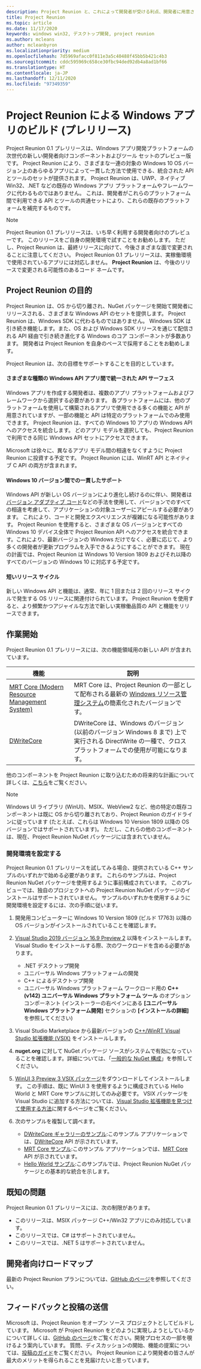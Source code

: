 ```yaml
---
description: Project Reunion と、これによって開発者が受ける利点、開発者に用意されているもの、およびフィードバックの提供方法について説明します。
title: Project Reunion
ms.topic: article
ms.date: 11/17/2020
keywords: windows win32, デスクトップ開発, project reunion
ms.author: mcleans
author: mcleanbyron
ms.localizationpriority: medium
ms.openlocfilehash: 7d5969afacc0f811e3a5c40488f45bb5b421c4b3
ms.sourcegitcommit: cddc595969c658ce30fbc94ded92db4a8ad1bf66
ms.translationtype: HT
ms.contentlocale: ja-JP
ms.lasthandoff: 12/11/2020
ms.locfileid: "97349359"
---
```

# <a name="build-windows-apps-with-project-reunion-prerelease"></a>Project Reunion による Windows アプリのビルド (プレリリース)

Project Reunion 0.1 プレリリースは、Windows アプリ開発プラットフォームの次世代の新しい開発者向けコンポーネントおよびツール セットのプレビュー版です。 Project Reunion により、さまざまな一連の対象の Windows 10 OS バージョン上のあらゆるアプリによって一貫した方法で使用できる、統合された API とツールのセットが提供されます。 Project Reunion は、UWP、ネイティブ Win32、.NET などの既存の Windows アプリ プラットフォームやフレームワークに代わるものではありません。 これは、開発者がこれらのプラットフォーム間で利用できる API とツールの共通セットにより、これらの既存のプラットフォームを補完するものです。

> [!NOTE]
> Project Reunion 0.1 プレリリースは、いち早く利用する開発者向けのプレビューです。 このリリースをご自身の開発環境で試すことをお勧めします。 ただし、Project Reunion は、最終リリースに向けて、今後さまざまな面で変更されることに注意してください。 Project Reunion 0.1 プレリリースは、実稼働環境で使用されているアプリには対応しません。 **Project Reunion** は、今後のリリースで変更される可能性のあるコード ネームです。

## <a name="goals-of-project-reunion"></a>Project Reunion の目的

Project Reunion は、OS から切り離され、NuGet パッケージを開始て開発者にリリースされる、さまざまな Windows API のセットを提供します。 Project Reunion は、Windows SDK に代わるものではありません。 Windows SDK は引き続き機能します。また、OS および Windows SDK リリースを通じて配信される API 経由で引き続き進化する Windows のコア コンポーネントが多数あります。 開発者は Project Reunion を自身のペースで採用することをお勧めします。

Project Reunion は、次の目標をサポートすることを目的としています。

#### <a name="unified-api-surface-across-different-types-of-windows-apps"></a>さまざまな種類の Windows API アプリ間で統一された API サーフェス

Windows アプリを作成する開発者は、複数のアプリ プラットフォームおよびフレームワークから選択する必要があります。 各プラットフォームには、他のプラットフォームを使用して構築されるアプリで使用できる多くの機能と API が用意されていますが、一部の機能と API は特定のプラットフォームでのみ使用できます。 Project Reunion は、すべての Windows 10 アプリの Windows API へのアクセスを統合します。 どのアプリ モデルを選択しても、Project Reunion で利用できる同じ Windows API セットにアクセスできます。

Microsoft は徐々に、異なるアプリ モデル間の相違をなくすように Project Reunion に投資する予定です。 Project Reunion には、WinRT API とネイティブ C API の両方が含まれます。

#### <a name="consistent-support-across-windows-10-versions"></a>Windows 10 バージョン間での一貫したサポート

Windows API が新しい OS バージョンにより進化し続けるのに伴い、開発者は[バージョン アダプティブ コード](/windows/uwp/debug-test-perf/version-adaptive-code)などの手法を使用して、バージョンでのすべての相違を考慮して、アプリケーションの対象ユーザーにアピールする必要があります。 これにより、コードと開発エクスペリエンスが複雑になる可能性があります。 Project Reunion を使用すると、さまざまな OS バージョンとすべての Windows 10 デバイス全体で Project Reunion API へのアクセスを統合できます。これにより、最新バージョンの Windows だけでなく、必要に応じて、より多くの開発者が更新プログラムを入手できるようにすることができます。 現在の計画では、Project Reunion は Windows 10 Version 1809 およびそれ以降のすべてのバージョンの Windows 10 に対応する予定です。

#### <a name="faster-release-cadence"></a>短いリリース サイクル

新しい Windows API と機能は、通常、年に 1 回または 2 回のリリース サイクルで発生する OS リリースに関連付けられています。 Project Reunion を使用すると、より頻繁かつアジャイルな方法で新しい実稼働品質の API と機能をリリースできます。

## <a name="get-started"></a>作業開始

Project Reunion 0.1 プレリリースには、次の機能領域用の新しい API が含まれています。

| 機能 | 説明 |
|---------|-------------|
| [MRT Core (Modern Resource Management System)](mrtcore/mrtcore-overview.md) | MRT Core は、Project Reunion の一部として配布される最新の [Windows リソース管理システム](/windows/uwp/app-resources/resource-management-system)の簡素化されたバージョンです。 |
| [DWriteCore](dwritecore.md) | DWriteCore は、Windows のバージョン (以前のバージョン Windows 8 まで) 上で実行される DirectWrite の一種で、クロスプラットフォームでの使用が可能になります。 |

他のコンポーネントを Project Reunion に取り込むための将来的な計画について詳しくは、[こちら](https://github.com/microsoft/ProjectReunion/blob/master/docs/README.md)をご覧ください。

> [!NOTE]
> Windows UI ライブラリ (WinUI)、MSIX、WebView2 など、他の特定の既存コンポーネントは既に OS から切り離されており、Project Reunion のガイドラインに従っています (たとえば、これらは Windows 10 Version 1809 以降の OS バージョンではサポートされています)。 ただし、これらの他のコンポーネントは、現在、Project Reunion NuGet パッケージには含まれていません。  

### <a name="set-up-your-development-environment"></a>開発環境を設定する

Project Reunion 0.1 プレリリースを試してみる場合、提供されている C++ サンプルのいずれかで始める必要があります。 これらのサンプルは、Project Reunion NuGet パッケージを使用するように事前構成されています。 このプレビューでは、独自のプロジェクトへの Project Reunion NuGet パッケージのインストールはサポートされていません。 サンプルのいずれかを使用するように開発環境を設定するには、次の手順に従います。

1. 開発用コンピューターに Windows 10 Version 1809 (ビルド 17763) 以降の OS バージョンがインストールされていることを確認します。

2. [Visual Studio 2019 バージョン 16.9 Preview 2](https://visualstudio.microsoft.com/vs/preview/) 以降をインストールします。 Visual Studio をインストールする際、次のワークロードを含める必要があります。
    - .NET デスクトップ開発
    - ユニバーサル Windows プラットフォームの開発
    - C++ によるデスクトップ開発
    - ユニバーサル Windows プラットフォーム ワークロード用の **C++ (v142) ユニバーサル Windows プラットフォーム ツール** のオプション コンポーネント (インストーラーの右ペインにある **[ユニバーサル Windows プラットフォーム開発]** セクションの **[インストールの詳細]** を参照してください)

3. Visual Studio Marketplace から最新バージョンの [C++/WinRT Visual Studio 拡張機能 (VSIX)](https://marketplace.visualstudio.com/items?itemName=CppWinRTTeam.cppwinrt101804264) をインストールします。

4. **nuget.org** に対して NuGet パッケージ ソースがシステムで有効になっていることを確認します。詳細については、「[一般的な NuGet 構成](/nuget/consume-packages/configuring-nuget-behavior)」を参照してください。

5. [WinUI 3 Preview 3 VSIX パッケージ](https://aka.ms/winui3/preview3-download)をダウンロードしてインストールします。 この手順は、既に WinUI 3 を使用するように構成されている Hello World と MRT Core サンプルに対してのみ必要です。 VSIX パッケージを Visual Studio に追加する方法については、[Visual Studio 拡張機能を見つけて使用する方法](/visualstudio/ide/finding-and-using-visual-studio-extensions#install-without-using-the-manage-extensions-dialog-box)に関するページをご覧ください。

6. 次のサンプルを複製して調べます。
    - [DWriteCore ギャラリーのサンプル](https://github.com/microsoft/Project-Reunion-Samples/tree/main/DWriteCore/DWriteCoreGallery):このサンプル アプリケーションでは、[DWriteCore](dwritecore.md) API が示されています。
    - [MRT Core サンプル](https://github.com/microsoft/Project-Reunion-Samples/tree/main/MrtCore):このサンプル アプリケーションでは、[MRT Core](mrtcore/mrtcore-overview.md) API が示されています。
    - [Hello World サンプル](https://github.com/microsoft/Project-Reunion-Samples/tree/main/HelloWorld/reunioncppdesktopsampleapp):このサンプルでは、Project Reunion NuGet パッケージとの基本的な統合を示します。

## <a name="known-issues"></a>既知の問題

Project Reunion 0.1 プレリリースには、次の制限があります。

 - このリリースは、MSIX パッケージ C++/Win32 アプリにのみ対応しています。
 - このリリースでは、C# はサポートされていません。
 - このリリースでは、.NET 5 はサポートされていません。

## <a name="developer-roadmap"></a>開発者向けロードマップ

最新の Project Reunion プランについては、[GitHub のページ](https://github.com/microsoft/ProjectReunion)を参照してください。

## <a name="give-feedback-and-contribute"></a>フィードバックと投稿の送信

Microsoft は、Project Reunion をオープン ソース プロジェクトとしてビルドしています。 Microsoft が Project Reunion をどのように実現しようとしているかについて詳しくは、[GitHub のページ](https://github.com/microsoft/ProjectReunion)をご覧ください。開発プロセスの一部を覗けるよう案内しています。 質問、ディスカッションの開始、機能の提案については、[投稿のガイド](https://github.com/microsoft/ProjectReunion/blob/master/docs/contributor-guide.md)をご覧ください。 Project Reunion により開発者の皆さんが最大のメリットを得られることを見届けたいと思っています。
